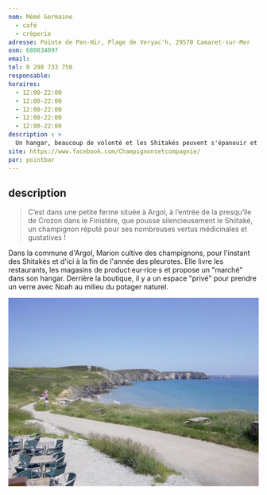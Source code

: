 ```yaml
---
nom: Mémé Germaine
  - café
  - crèperie
adresse: Pointe de Pen-Hir, Plage de Veryac'h, 29570 Camaret-sur-Mer
osm: 680834097
email: 
tel: 0 298 733 750
responsable: 
horaires:
  - 12:00-22:00
  - 12:00-22:00
  - 12:00-22:00
  - 12:00-22:00
  - 12:00-22:00
description : >
  Un hangar, beaucoup de volonté et les Shitakés peuvent s'épanouir et pousser tranquillement. Marion les récoltes quotidiennement avec soin pour les chefs et les boutiques de la prequ'île.
site: https://www.facebook.com/Champignonsetcompagnie/
par: pointbar
---
```


## description

> C’est dans une petite ferme située à Argol, à l’entrée de la presqu’île de Crozon dans le Finistère, que pousse silencieusement le Shiitaké, un champignon réputé pour ses nombreuses vertus médicinales et gustatives !

Dans la commune d'Argol, Marion cultive des champignons, pour l'instant des Shitakés et d'ici à la fin de l'année des pleurotes. Elle livre les restaurants, les magasins de product·eur·rice·s et propose un "marché" dans son hangar. Derrière la boutique, il y a un espace "privé" pour prendre un verre avec Noah au milieu du potager naturel.

![Mémé Germaine](./media/meme-germaine.jpg)
